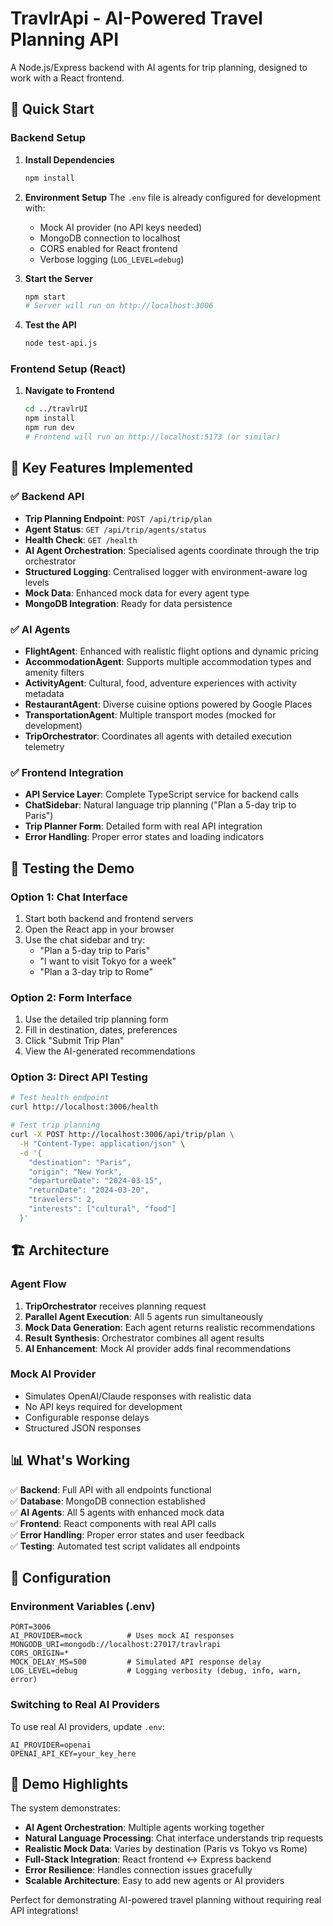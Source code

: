 # TravlrApi - AI-Powered Travel Planning API

A Node.js/Express backend with AI agents for trip planning, designed to work with a React frontend.

## 🚀 Quick Start

### Backend Setup

1. **Install Dependencies**
   ```bash
   npm install
   ```

2. **Environment Setup**
   The `.env` file is already configured for development with:
   - Mock AI provider (no API keys needed)
   - MongoDB connection to localhost
   - CORS enabled for React frontend
   - Verbose logging (`LOG_LEVEL=debug`)

3. **Start the Server**
   ```bash
   npm start
   # Server will run on http://localhost:3006
   ```

4. **Test the API**
   ```bash
   node test-api.js
   ```

### Frontend Setup (React)

1. **Navigate to Frontend**
   ```bash
   cd ../travlrUI
   npm install
   npm run dev
   # Frontend will run on http://localhost:5173 (or similar)
   ```

## 🎯 Key Features Implemented

### ✅ Backend API
- **Trip Planning Endpoint**: `POST /api/trip/plan`
- **Agent Status**: `GET /api/trip/agents/status`  
- **Health Check**: `GET /health`
- **AI Agent Orchestration**: Specialised agents coordinate through the trip orchestrator
- **Structured Logging**: Centralised logger with environment-aware log levels
- **Mock Data**: Enhanced mock data for every agent type
- **MongoDB Integration**: Ready for data persistence

### ✅ AI Agents
- **FlightAgent**: Enhanced with realistic flight options and dynamic pricing
- **AccommodationAgent**: Supports multiple accommodation types and amenity filters
- **ActivityAgent**: Cultural, food, adventure experiences with activity metadata
- **RestaurantAgent**: Diverse cuisine options powered by Google Places
- **TransportationAgent**: Multiple transport modes (mocked for development)
- **TripOrchestrator**: Coordinates all agents with detailed execution telemetry

### ✅ Frontend Integration  
- **API Service Layer**: Complete TypeScript service for backend calls
- **ChatSidebar**: Natural language trip planning ("Plan a 5-day trip to Paris")
- **Trip Planner Form**: Detailed form with real API integration
- **Error Handling**: Proper error states and loading indicators

## 🧪 Testing the Demo

### Option 1: Chat Interface
1. Start both backend and frontend servers
2. Open the React app in your browser
3. Use the chat sidebar and try:
   - "Plan a 5-day trip to Paris"
   - "I want to visit Tokyo for a week"
   - "Plan a 3-day trip to Rome"

### Option 2: Form Interface
1. Use the detailed trip planning form
2. Fill in destination, dates, preferences
3. Click "Submit Trip Plan"
4. View the AI-generated recommendations

### Option 3: Direct API Testing
```bash
# Test health endpoint
curl http://localhost:3006/health

# Test trip planning
curl -X POST http://localhost:3006/api/trip/plan \
  -H "Content-Type: application/json" \
  -d '{
    "destination": "Paris",
    "origin": "New York", 
    "departureDate": "2024-03-15",
    "returnDate": "2024-03-20",
    "travelers": 2,
    "interests": ["cultural", "food"]
  }'
```

## 🏗️ Architecture

### Agent Flow
1. **TripOrchestrator** receives planning request
2. **Parallel Agent Execution**: All 5 agents run simultaneously
3. **Mock Data Generation**: Each agent returns realistic recommendations
4. **Result Synthesis**: Orchestrator combines all agent results
5. **AI Enhancement**: Mock AI provider adds final recommendations

### Mock AI Provider
- Simulates OpenAI/Claude responses with realistic data
- No API keys required for development
- Configurable response delays
- Structured JSON responses

## 📊 What's Working

✅ **Backend**: Full API with all endpoints functional  
✅ **Database**: MongoDB connection established  
✅ **AI Agents**: All 5 agents with enhanced mock data  
✅ **Frontend**: React components with real API calls  
✅ **Error Handling**: Proper error states and user feedback  
✅ **Testing**: Automated test script validates all endpoints  

## 🔧 Configuration

### Environment Variables (.env)
```env
PORT=3006
AI_PROVIDER=mock          # Uses mock AI responses
MONGODB_URI=mongodb://localhost:27017/travlrapi
CORS_ORIGIN=*
MOCK_DELAY_MS=500         # Simulated API response delay
LOG_LEVEL=debug           # Logging verbosity (debug, info, warn, error)
```

### Switching to Real AI Providers
To use real AI providers, update `.env`:
```env
AI_PROVIDER=openai
OPENAI_API_KEY=your_key_here
```

## 🎉 Demo Highlights

The system demonstrates:
- **AI Agent Orchestration**: Multiple agents working together
- **Natural Language Processing**: Chat interface understands trip requests
- **Realistic Mock Data**: Varies by destination (Paris vs Tokyo vs Rome)
- **Full-Stack Integration**: React frontend ↔ Express backend
- **Error Resilience**: Handles connection issues gracefully
- **Scalable Architecture**: Easy to add new agents or AI providers

Perfect for demonstrating AI-powered travel planning without requiring real API integrations!
